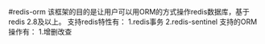 #redis-orm
该框架的目的是让用户可以用ORM的方式操作redis数据库，基于redis 2.8及以上。
支持redis特性有：
1.redis事务
2.redis-sentinel
支持的ORM操作有：
1.增删改查
